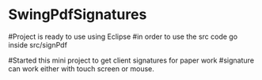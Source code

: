 # SwingPdfSignatures

#Project is ready to use using Eclipse
#in order to use the src code go inside src/signPdf


#Started this mini project to get client signatures for paper work
#signature can work either with touch screen or mouse.
